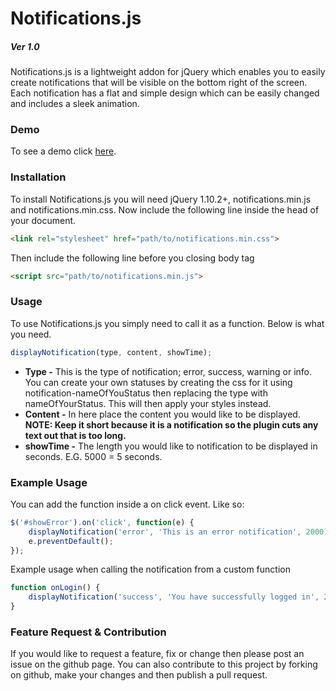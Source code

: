 Notifications.js
================

##### Ver 1.0

Notifications.js is a lightweight addon for jQuery which enables you to easily create notifications that will be visible on the bottom
right of the screen. Each notification has a flat and simple design which can be easily changed and includes a sleek animation.

### Demo
To see a demo click [here](http://tomerbe.webuda.com/projects/notificationsjs/demo.html).

### Installation
To install Notifications.js you will need jQuery 1.10.2+, notifications.min.js and notifications.min.css. Now include the following line inside the head of your document.

```html
<link rel="stylesheet" href="path/to/notifications.min.css">
```

Then include the following line before you closing body tag

```html
<script src="path/to/notifications.min.js">
```

### Usage
To use Notifications.js you simply need to call it as a function. Below is what you need.

```javascript
displayNotification(type, content, showTime);
```

- __Type -__ This is the type of notification; error, success, warning or info. You can create your own statuses by creating the css for it using notification-nameOfYouStatus then replacing the type with nameOfYourStatus. This will then apply your styles instead.
- __Content -__ In here place the content you would like to be displayed. __NOTE: Keep it short because it is a notification so the plugin cuts any text out that is too long.__
- __showTime -__ The length you would like to notification to be displayed in seconds. E.G. 5000 = 5 seconds.

### Example Usage
You can add the function inside a on click event. Like so:

```javascript
$('#showError').on('click', function(e) { 
    displayNotification('error', 'This is an error notification', 2000); 
    e.preventDefault(); 
});
```

Example usage when calling the notification from a custom function

```javascript
function onLogin() {
    displayNotification('success', 'You have successfully logged in', 2000);
}
```

### Feature Request & Contribution
If you would like to request a feature, fix or change then please post an issue on the github page. You can also contribute to this project by forking on github, make your changes and then publish a pull request.

